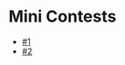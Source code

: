 # Mini Contests

- [#1](https://codeforces.com/gym/444273/standings)
- [#2](https://codeforces.com/gym/445382/standings)
